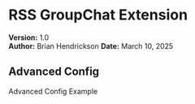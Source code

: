 # RSS GroupChat Extension

**Version:** 1.0  
**Author:** Brian Hendrickson
**Date:** March 10, 2025

## Advanced Config

Advanced Config Example
